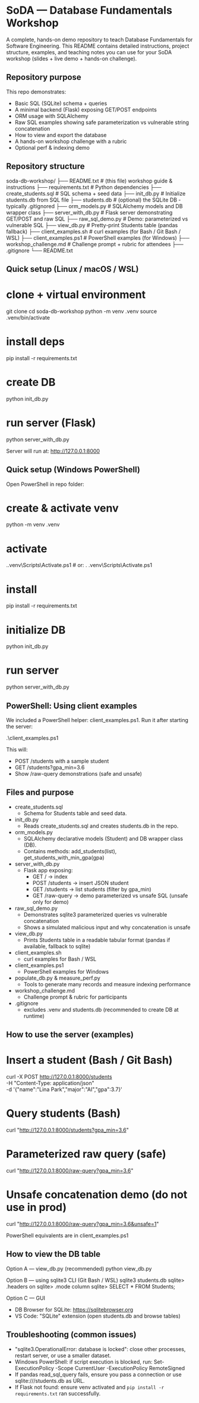 SoDA — Database Fundamentals Workshop
====================================

A complete, hands-on demo repository to teach Database Fundamentals for Software Engineering.
This README contains detailed instructions, project structure, examples, and teaching notes you can
use for your SoDA workshop (slides + live demo + hands-on challenge).

Repository purpose
------------------
This repo demonstrates:
- Basic SQL (SQLite) schema + queries
- A minimal backend (Flask) exposing GET/POST endpoints
- ORM usage with SQLAlchemy
- Raw SQL examples showing safe parameterization vs vulnerable string concatenation
- How to view and export the database
- A hands-on workshop challenge with a rubric
- Optional perf & indexing demo

Repository structure
--------------------
soda-db-workshop/
├── README.txt                      # (this file) workshop guide & instructions
├── requirements.txt                # Python dependencies
├── create_students.sql             # SQL schema + seed data
├── init_db.py                      # Initialize students.db from SQL file
├── students.db                     # (optional) the SQLite DB - typically .gitignored
├── orm_models.py                   # SQLAlchemy models and DB wrapper class
├── server_with_db.py               # Flask server demonstrating GET/POST and raw SQL
├── raw_sql_demo.py                 # Demo: parameterized vs vulnerable SQL
├── view_db.py                      # Pretty-print Students table (pandas fallback)
├── client_examples.sh              # curl examples (for Bash / Git Bash / WSL)
├── client_examples.ps1             # PowerShell examples (for Windows)
├── workshop_challenge.md           # Challenge prompt + rubric for attendees
├── .gitignore
└── README.txt                      

Quick setup (Linux / macOS / WSL)
---------------------------------
# clone + virtual environment
git clone <repo-url>
cd soda-db-workshop
python -m venv .venv
source .venv/bin/activate

# install deps
pip install -r requirements.txt

# create DB
python init_db.py

# run server (Flask)
python server_with_db.py

Server will run at: http://127.0.0.1:8000

Quick setup (Windows PowerShell)
--------------------------------
Open PowerShell in repo folder:

# create & activate venv
python -m venv .venv
# activate
.\.venv\Scripts\Activate.ps1   # or: . .venv\Scripts\Activate.ps1

# install
pip install -r requirements.txt

# initialize DB
python init_db.py

# run server
python server_with_db.py

PowerShell: Using client examples
--------------------------------
We included a PowerShell helper: client_examples.ps1. Run it after starting the server:

.\client_examples.ps1

This will:
- POST /students with a sample student
- GET /students?gpa_min=3.6
- Show /raw-query demonstrations (safe and unsafe)

Files and purpose
-----------------
- create_students.sql
  - Schema for Students table and seed data.
- init_db.py
  - Reads create_students.sql and creates students.db in the repo.
- orm_models.py
  - SQLAlchemy declarative models (Student) and DB wrapper class (DB).
  - Contains methods: add_students(list), get_students_with_min_gpa(gpa)
- server_with_db.py
  - Flask app exposing:
    - GET  /            -> index
    - POST /students   -> insert JSON student
    - GET  /students   -> list students (filter by gpa_min)
    - GET  /raw-query  -> demo parameterized vs unsafe SQL (unsafe only for demo)
- raw_sql_demo.py
  - Demonstrates sqlite3 parameterized queries vs vulnerable concatenation
  - Shows a simulated malicious input and why concatenation is unsafe
- view_db.py
  - Prints Students table in a readable tabular format (pandas if available, fallback to sqlite)
- client_examples.sh
  - curl examples for Bash / WSL
- client_examples.ps1
  - PowerShell examples for Windows
- populate_db.py & measure_perf.py
  - Tools to generate many records and measure indexing performance
- workshop_challenge.md
  - Challenge prompt & rubric for participants
- .gitignore
  - excludes .venv and students.db (recommended to create DB at runtime)

How to use the server (examples)
--------------------------------
# Insert a student (Bash / Git Bash)
curl -X POST http://127.0.0.1:8000/students \
  -H "Content-Type: application/json" \
  -d '{"name":"Lina Park","major":"AI","gpa":3.7}'

# Query students (Bash)
curl "http://127.0.0.1:8000/students?gpa_min=3.6"

# Parameterized raw query (safe)
curl "http://127.0.0.1:8000/raw-query?gpa_min=3.6"

# Unsafe concatenation demo (do not use in prod)
curl "http://127.0.0.1:8000/raw-query?gpa_min=3.6&unsafe=1"

PowerShell equivalents are in client_examples.ps1

How to view the DB table
------------------------
Option A — view_db.py (recommended)
python view_db.py

Option B — using sqlite3 CLI (Git Bash / WSL)
sqlite3 students.db
sqlite> .headers on
sqlite> .mode column
sqlite> SELECT * FROM Students;

Option C — GUI
- DB Browser for SQLite: https://sqlitebrowser.org
- VS Code: "SQLite" extension (open students.db and browse tables)

<!-- Export to CSV (for slides or Excel)
----------------------------------
Run this Python snippet to export:
python - <<'PY'
import sqlite3, csv
conn = sqlite3.connect('students.db')
cur = conn.cursor()
cur.execute("SELECT * FROM Students")
with open('students_export.csv','w',newline='',encoding='utf-8') as f:
    writer = csv.writer(f)
    writer.writerow([d[0] for d in cur.description])
    writer.writerows(cur.fetchall())
conn.close()
print("Exported students_export.csv")
PY

Teaching flow (recommended 60 minutes)
-------------------------------------
1) Intro (5 min)
   - Why DBs matter / examples (Instagram, banking, logs)
2) Types of Databases (5 min)
   - Relational (SQL), Document (NoSQL), Key-Value, Graph, Time-Series
3) Brief history of SQL (3 min)
4) SQL Basics + Schema (10 min)
   - Show create_students.sql and run SELECTs live
5) Live demo: server + DB integration (15 min)
   - Start server, POST a student, GET students -> show persistence
   - Walk through server_with_db.py: where DB calls are made
6) ORM demo (10 min)
   - Open orm_models.py, show session.add / session.query
   - Discuss benefits & tradeoffs of ORMs
7) Security tie-in (5 min)
   - Run raw_sql_demo.py and explain parameterized queries vs concatenation
8) Hands-on challenge (15-25 min)
   - See workshop_challenge.md: participants refactor schema, implement safe insert, and query endpoint
9) Wrap-up & resources (5 min)

Workshop challenge (copy into slides)
-------------------------------------
Title: Fix the Redundant Preference Schema & Implement Safe Endpoints

Given (bad schema):
CREATE TABLE Users (id INTEGER PRIMARY KEY, username TEXT, favorite_color TEXT);
CREATE TABLE Preferences (user_id INTEGER, favorite_color TEXT, FOREIGN KEY(user_id) REFERENCES Users(id));

Tasks:
1. Refactor schema to remove redundancy (support multiple preferences per user).
2. Implement POST /students to insert safely (parameterized SQL or ORM).
3. Implement GET /students?gpa_min=... returning JSON of students.
4. Bonus: Add index on gpa and show performance improvement with populate_db.py and measure_perf.py.

Rubric (10 points):
- Schema refactor correct: 3 pts
- Safe insert (no string concatenation): 3 pts
- GET filtering + JSON: 2 pts
- Bonus index + perf demo: 2 pts

Discussion points and presenter notes
------------------------------------
- Where to put DB logic: request handler vs service layer. Recommend separation for maintainability.
- Connection pooling: SQLite is not ideal for heavy concurrency. Mention PostgreSQL and SQLAlchemy pool for production.
- Indexes: useful for selective queries (e.g., gpa thresholds), but not free — discuss write overhead.
- Migration / schema evolution: mention Alembic (SQLAlchemy) or Django migrations when changing schema in real apps.
- Security: always use parameterized queries or ORM query builders to avoid SQL injection.

Optional next steps to improve the repo
--------------------------------------
- Add Dockerfile + docker-compose for reproducible demos
- Replace Flask with FastAPI for modern ASGI + docs (auto /docs)
- Add a Jupyter / Colab notebook for interactive attendees who cannot run locally
- Add tests and simple CI to run linting and basic DB integration checks -->

Troubleshooting (common issues)
-------------------------------
- "sqlite3.OperationalError: database is locked": close other processes, restart server, or use a smaller dataset.
- Windows PowerShell: if script execution is blocked, run:
  Set-ExecutionPolicy -Scope CurrentUser -ExecutionPolicy RemoteSigned
- If pandas read_sql_query fails, ensure you pass a connection or use sqlite:///students.db as URL.
- If Flask not found: ensure venv activated and `pip install -r requirements.txt` ran successfully.

